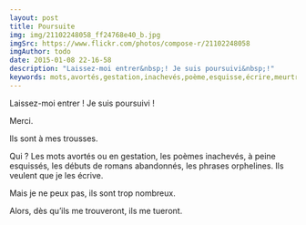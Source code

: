```yaml
---
layout: post
title: Poursuite
img: img/21102248058_ff24768e40_b.jpg
imgSrc: https://www.flickr.com/photos/compose-r/21102248058
imgAuthor: todo
date: 2015-01-08 22-16-58
description: "Laissez-moi entrer&nbsp;! Je suis poursuivi&nbsp;!"
keywords: mots,avortés,gestation,inachevés,poème,esquisse,écrire,meurtre
---
```

Laissez-moi entrer&nbsp;! Je suis poursuivi&nbsp;!

Merci.

Ils sont à mes trousses.

Qui&nbsp;? Les mots avortés ou en gestation, les poèmes inachevés, à peine esquissés, les débuts de romans abandonnés, les phrases orphelines. Ils veulent que je les écrive.

Mais je ne peux pas, ils sont trop nombreux.

Alors, dès qu’ils me trouveront, ils me tueront.
